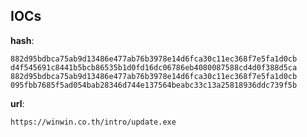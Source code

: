 
## IOCs

__hash__:

```text
882d95bdbca75ab9d13486e477ab76b3978e14d6fca30c11ec368f7e5fa1d0cb
d4f545691c8441b5bcb86535b1d0fd16dc06786eb4080087588cd4d0f388d5ca
882d95bdbca75ab9d13486e477ab76b3978e14d6fca30c11ec368f7e5fa1d0cb
095fbb7685f5ad054bab28346d744e137564beabc33c13a25818936ddc739f5b
```
__url__:

```text
https://winwin.co.th/intro/update.exe
```
